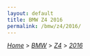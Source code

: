 ```yaml
---
layout: default
title: BMW Z4 2016
permalink: /bmw/z4/2016/
---
```

[*Home*](/) > [*BMW*](/bmw/) > [*Z4*](/bmw/z4/) > [*2016*](/bmw/z4/2016/)
